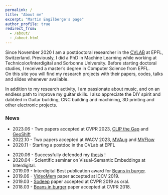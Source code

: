 ```yaml
---
permalink: /
title: "About me"
excerpt: "Martin Engilberge's page"
author_profile: true
redirect_from: 
  - /about/
  - /about.html
---
```


Since November 2020 I am a postdoctoral researcher in the [CVLAB](https://www.epfl.ch/labs/cvlab/) at EPFL, Switzerland. Previously, I did a PhD in Machine Learning while working at Technicolor/Interdigital and Sorbonne University. 
Before starting doctoral studies, I received a master’s degree in Computer Science from EPFL.  
On this site you will find my research projects with their papers, codes, talks and slides whenever available.

In addition to my research activity, I am passionate about music, and on an endless path to improve my guitar skills. I also appreciate the DIY spirit and dabbled in Guitar building, CNC building and machining, 3D printing and other electronic projects. 


### News

* 2023.06 - Two papers accepted at CVPR 2023, [CLIP the Gap](https://github.com/vidit09/domaingen) and [GeoShift](https://github.com/vidit09/geoshift)
* 2022.10 - Two papers accepted at WACV 2023, [MVAug](http://m-eng.github.io/publications/mvaug) and [MVFlow](http://m-eng.github.io/publications/mvflow)
* 2020.11 - Starting a postdoc in the CVLab at EPFL 
<!-- * 2020.07 - Currently looking for a postdoc in machine learning / computer vision. -->
* 2020.06 - Successfully defended my [thesis](http://martin.engilberge.io/publications/deep-inside-vse) !
* 2020.04 - Scientific seminar on Visual-Semantic Embeddings at Interdigital. 
* 2019.09 - Interdigital Best publication award for [Beans in burger](http://m-eng.github.io/publications/beans-in-burger).
* 2019.06 - [VideoMem](http://m-eng.github.io/publications/videomem) paper accepted at ICCV 2019.
* 2019.03 - [Sodeep](http://m-eng.github.io/publications/sodeep) paper accepted at CVPR 2019 as oral.
* 2018.03 - [Beans in burger](http://m-eng.github.io/publications/beans-in-burger) paper accepted at CVPR 2018.